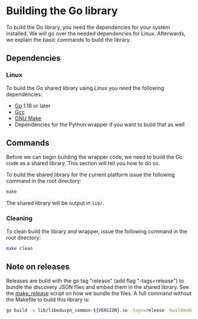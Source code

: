 # Building the Go library
To build the Go library, you need the dependencies for your system installed. We will go over the needed dependencies for Linux. Afterwards, we explain the basic commands to build the library.

## Dependencies
### Linux
To build the Go shared library using Linux you need the following dependencies:

- [Go](https://go.dev/doc/install) 1.18 or later
- [Gcc](https://gcc.gnu.org/)
- [GNU Make](https://www.gnu.org/software/make/)
- Dependencies for the Python wrapper if you want to build that as well

## Commands
Before we can begin building the wrapper code, we need to build the Go code as a shared library. This section will tell you how to do so.

To build the shared library for the current platform issue the following command in the root directory:

```bash
make
```

The shared library will be output in `lib/`.

### Cleaning
To clean build the library and wrapper, issue the following command in the root directory:

```bash
make clean
```

## Note on releases
Releases are build with the go tag "release" (add flag "-tags=release") to bundle the discovery JSON files and embed them in the shared library. See the [make_release](https://github.com/eduvpn/eduvpn-common/blob/main/make_release.sh) script on how we bundle the files. A full command without the Makefile to build this library is:

```bash
go build -o lib/libeduvpn_common-${VERSION}.so -tags=release -buildmode=c-shared ./exports
```
